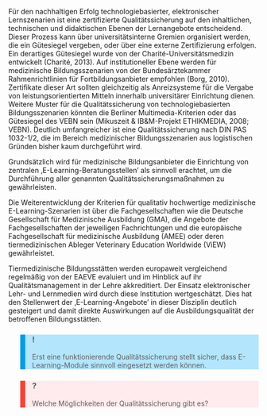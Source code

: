 <!-- filename: 09_Qualitaetssicherung.md -->
<!-- title: Qualitätssicherung -->

Für den nachhaltigen Erfolg technologiebasierter, elektronischer Lernszenarien ist eine zertifizierte Qualitätssicherung auf den inhaltlichen, technischen und didaktischen Ebenen der Lernangebote entscheidend. Dieser Prozess kann über universitätsinterne Gremien organisiert werden, die ein Gütesiegel vergeben, oder über eine externe Zertifizierung erfolgen. Ein derartiges Gütesiegel wurde von der Charité-Universitätsmedizin entwickelt (Charité, 2013). Auf institutioneller Ebene werden für medizinische Bildungsszenarien von der Bundesärztekammer Rahmenrichtlinien für Fortbildungsanbieter empfohlen (Borg, 2010). Zertifikate dieser Art sollten gleichzeitig als Anreizsysteme für die Vergabe von leistungsorientierten Mitteln innerhalb universitärer Einrichtung dienen. Weitere Muster für die Qualitätssicherung von technologiebasierten Bildungsszenarien könnten die Berliner Multimedia-Kriterien oder das Gütesiegel des VEBN sein (Mikuszeit & IB&M-Projekt ETHIKMEDIA, 2008; VEBN). Deutlich umfangreicher ist eine Qualitätssicherung nach DIN PAS 1032-1/2, die im Bereich medizinischer Bildungsszenarien aus logistischen Gründen bisher kaum durchgeführt wird.

Grundsätzlich wird für medizinische Bildungsanbieter die Einrichtung von zentralen ‚E-Learning-Beratungsstellen’ als sinnvoll erachtet, um die Durchführung aller genannten Qualitätssicherungsmaßnahmen zu gewährleisten.

Die Weiterentwicklung der Kriterien für qualitativ hochwertige medizinische E-Learning-Szenarien ist über die Fachgesellschaften wie die Deutsche Gesellschaft für Medizinische Ausbildung (GMA), die Angebote der Fachgesellschaften der jeweiligen Fachrichtungen und die europäische Fachgesellschaft für medizinische Ausbildung (AMEE) oder deren tiermedizinischen Ableger Veterinary Education Worldwide (ViEW) gewährleistet.

Tiermedizinische Bildungsstätten werden europaweit vergleichend regelmäßig von der EAEVE evaluiert und im Hinblick auf ihr Qualitätsmanagement in der Lehre akkreditiert. Der Einsatz elektronischer Lehr- und Lernmedien wird durch diese Institution wertgeschätzt. Dies hat den Stellenwert der ‚E-Learning-Angebote’ in dieser Disziplin deutlich gesteigert und damit direkte Auswirkungen auf die Ausbildungsqualität der betroffenen Bildungsstätten.

<blockquote style="background: #B3E5FC; border-left: 10px solid #039BE5">

### !

Erst eine funktionierende Qualitätssicherung stellt sicher, dass E-Learning-Module sinnvoll eingesetzt werden können.

</blockquote>

<blockquote style="background: #FFEBEE; border-left: 10px solid #F44336">

### ?

Welche Möglichkeiten der Qualitätssicherung gibt es?

</blockquote>
